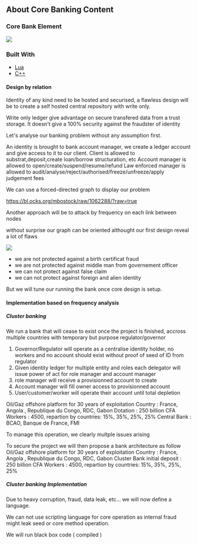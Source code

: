 ## About Core Banking Content

###  Core Bank Element

[![](https://mermaid.ink/img/pako:eNp1k02zmjAUhv_KGVbtzPV276IzClqZ-lXRuwkucuGAaSFxQuLUiv-9hwiKt1M2hOR9n_ORw8VLVIre0Ms1Px5gG8QS6BmxMEVphDmDT2_NC_EH9R4Gg6_1VtvKwAZzUdGBEUrWMP50188xzVF_vnHGjQP8y1j8xMSIE8JGFXi9HfoON7MlJ0LAMj7M-MBWqGGVZSKh91hoc9j31QtFudQw6dSSmLpq4q50zqWoXEIwn4RPtgBPBARYa3USlUt52iIyURgK1Soi1IIXsLTlO9XbR5C1qQGmVqaY1rBp_WeUcFuh1QpeX4lRZDDm8hemLSFwBF8jN_glEjmFn7FIJU2oXRi0qplTrbTIBQlCNkoSZaVpTyc3RkHNp3SpwBq-M9cOgDuiv-P0I5sK06Q7_4D7R7lB6vypkS7Ylv_GCp4NU9Y1sXPcmykb15JNhS6hS_Ce0pK9CW1NPxRtGNtc44qYicaSRofOn-Mtn6U_WCj_J52D037TXJoa1sxXRcHfqTyjdK-_azeM4e1j4yzuqtppqyFikT1SE0SlegVED-WCS55j2oWvYcvIXB2Ufmzu-3y_2dHnR4id6-0DvrtlrmiKJZcJ1vDGOtNCSWE-oGPpvXgl6pKLlP7aS0OJPXOgxsTekJYpZtwWJvZieSUpt0ZFZ5l4Q6Mtvnj2mNIMBoLT_156NLVFhde_aJ1TtA?type=png)](https://mermaid.live/edit#pako:eNp1k02zmjAUhv_KGVbtzPV276IzClqZ-lXRuwkucuGAaSFxQuLUiv-9hwiKt1M2hOR9n_ORw8VLVIre0Ms1Px5gG8QS6BmxMEVphDmDT2_NC_EH9R4Gg6_1VtvKwAZzUdGBEUrWMP50188xzVF_vnHGjQP8y1j8xMSIE8JGFXi9HfoON7MlJ0LAMj7M-MBWqGGVZSKh91hoc9j31QtFudQw6dSSmLpq4q50zqWoXEIwn4RPtgBPBARYa3USlUt52iIyURgK1Soi1IIXsLTlO9XbR5C1qQGmVqaY1rBp_WeUcFuh1QpeX4lRZDDm8hemLSFwBF8jN_glEjmFn7FIJU2oXRi0qplTrbTIBQlCNkoSZaVpTyc3RkHNp3SpwBq-M9cOgDuiv-P0I5sK06Q7_4D7R7lB6vypkS7Ylv_GCp4NU9Y1sXPcmykb15JNhS6hS_Ce0pK9CW1NPxRtGNtc44qYicaSRofOn-Mtn6U_WCj_J52D037TXJoa1sxXRcHfqTyjdK-_azeM4e1j4yzuqtppqyFikT1SE0SlegVED-WCS55j2oWvYcvIXB2Ufmzu-3y_2dHnR4id6-0DvrtlrmiKJZcJ1vDGOtNCSWE-oGPpvXgl6pKLlP7aS0OJPXOgxsTekJYpZtwWJvZieSUpt0ZFZ5l4Q6Mtvnj2mNIMBoLT_156NLVFhde_aJ1TtA)

### Built With

* [Lua](https://fr.wikipedia.org/wiki/Lua)
* [C++](https://en.wikipedia.org/wiki/C%2B%2B17)

#### Design by relation

Identity of any kind need to be hosted and securised, a flawless design will be to create a self hosted central repository with write only. 

Write only ledger give advantage on secure transfered data from a trust storage. 
It doesn't give a 100% security against the fraudster of identity

Let's analyse our banking problem without any assumption first.

An identity is brought to bank account manager, we create a ledger account and give access to it to our client.
Client is allowed to  substrat,deposit,create loan/borrow structuration, etc
Account manager is  allowed  to open/create/suspend/resume/refund
Law enforced manager is allowed to audit/analyse/reject/authorised/freeze/unfreeze/apply judgement fees

We can use a forced-directed graph to display our problem

https://bl.ocks.org/mbostock/raw/1062288/?raw=true

Another approach will be to attack by frequency  on each link between nodes 

without surprise our graph can be oriented althought our first design reveal a lot of flaws

[![](https://mermaid.ink/img/pako:eNpdUk1vwjAM_StWTpsE4t7DJGj5kpiQCtsOLYeodduMNumSdBMj_PeZNrBpuSTye89-tnNmmcqRBazUvK1gH6US6EyTdY7SCnuCkG7Na_GN-gDj8ZPb685YiLEUhgArlHQwe7jzN5iXqB-HPDOv4NIUqO0kxo8OjXUQnmfiHTMrPhFiVePlLz-sMDtOXlGL4uRgMUBhDy20asBeHWAOO6s0L9FBlBQ8KPi4M6jhTQuLoGSGh0EZDUk18mv8S6I2lWgdzJNplqlOWnhZR547HwyrI0ogFI2BEknBqZSDTTJ0B17oRYt7omcuyZAflNcvqXvqeO65PRQjLwpq38Ey2V4d_cu4vNn49eFgdaveKzxz1TO3LQ6rMG7Tx9mINagbLnLa7fkaSpmtsMGUBfTMseBdbVOWygtReWfV7iQzFtBoccS6NqdZRYLTr2gYTbY2ePkBRyy5vg?type=png)](https://mermaid.live/edit#pako:eNpdUk1vwjAM_StWTpsE4t7DJGj5kpiQCtsOLYeodduMNumSdBMj_PeZNrBpuSTye89-tnNmmcqRBazUvK1gH6US6EyTdY7SCnuCkG7Na_GN-gDj8ZPb685YiLEUhgArlHQwe7jzN5iXqB-HPDOv4NIUqO0kxo8OjXUQnmfiHTMrPhFiVePlLz-sMDtOXlGL4uRgMUBhDy20asBeHWAOO6s0L9FBlBQ8KPi4M6jhTQuLoGSGh0EZDUk18mv8S6I2lWgdzJNplqlOWnhZR547HwyrI0ogFI2BEknBqZSDTTJ0B17oRYt7omcuyZAflNcvqXvqeO65PRQjLwpq38Ey2V4d_cu4vNn49eFgdaveKzxz1TO3LQ6rMG7Tx9mINagbLnLa7fkaSpmtsMGUBfTMseBdbVOWygtReWfV7iQzFtBoccS6NqdZRYLTr2gYTbY2ePkBRyy5vg)

- we are not protected against a birth certificat fraud
- we are not protected against middle man from governement officer
- we can not protect against false claim
- we can not protect against foreign and alien identity

But we will tune our running the bank once core design is setup.

####  Implementation based on frequency analysis

##### Cluster banking

We run a bank that will  cease to exist once the project is  finished,  accross  multiple countries with temporary but  purpose regulator/governor

1. Governor/Regulator will operate as a centralise identity holder, no workers and no account should exist without proof of seed of ID from regulator
2. Given identity ledger for multiple entity and roles each delegator will issue power of  act  for  role  manager and account  manager
3. role  manager will receive a provisionned account to create
4. Account manager will fill owner access to provisionned account
5. User/customer/worker will operate their account until total depletion

Oil/Gaz offshore platform for 30 years of exploitation
Country : France, Angola , Republique du  Congo,  RDC, Gabon
Dotation : 250 billion CFA
Workers : 4500,  repartion by countries: 15%, 35%, 25%, 25%
Central Bank : BCAO, Banque de France, FMI

To manage this operation, we clearly multple issues arising

To secure the project we will then propose a bank architecture as follow
Oil/Gaz offshore platform for 30 years of exploitation
Country : France, Angola , Republique du  Congo,  RDC, Gabon
Cluster Bank initial deposit : 250 billion CFA
Workers : 4500,  repartion by countries: 15%, 35%, 25%, 25%

##### Cluster banking Implementation

Due to heavy corruption, fraud, data leak, etc... we will now define a language.

We can not use scripting language for core operation as internal fraud might leak seed or core method operation. 

We will run black box code (  compiled )



